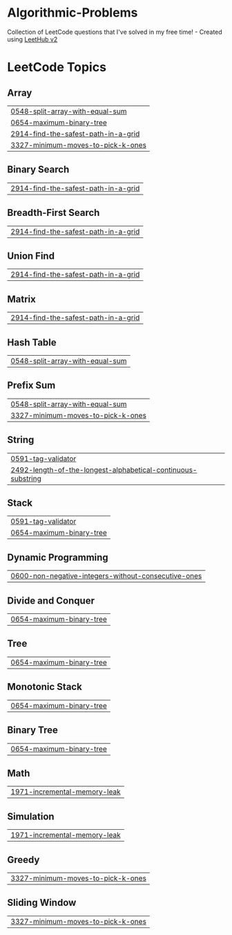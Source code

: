 # Algorithmic-Problems
Collection of LeetCode questions that I've solved in my free time! - Created using [LeetHub v2](https://github.com/arunbhardwaj/LeetHub-2.0)

<!---LeetCode Topics Start-->
# LeetCode Topics
## Array
|  |
| ------- |
| [0548-split-array-with-equal-sum](https://github.com/brianahaneku/Algorithmic-Problems/tree/master/0548-split-array-with-equal-sum) |
| [0654-maximum-binary-tree](https://github.com/brianahaneku/Algorithmic-Problems/tree/master/0654-maximum-binary-tree) |
| [2914-find-the-safest-path-in-a-grid](https://github.com/brianahaneku/Algorithmic-Problems/tree/master/2914-find-the-safest-path-in-a-grid) |
| [3327-minimum-moves-to-pick-k-ones](https://github.com/brianahaneku/Algorithmic-Problems/tree/master/3327-minimum-moves-to-pick-k-ones) |
## Binary Search
|  |
| ------- |
| [2914-find-the-safest-path-in-a-grid](https://github.com/brianahaneku/Algorithmic-Problems/tree/master/2914-find-the-safest-path-in-a-grid) |
## Breadth-First Search
|  |
| ------- |
| [2914-find-the-safest-path-in-a-grid](https://github.com/brianahaneku/Algorithmic-Problems/tree/master/2914-find-the-safest-path-in-a-grid) |
## Union Find
|  |
| ------- |
| [2914-find-the-safest-path-in-a-grid](https://github.com/brianahaneku/Algorithmic-Problems/tree/master/2914-find-the-safest-path-in-a-grid) |
## Matrix
|  |
| ------- |
| [2914-find-the-safest-path-in-a-grid](https://github.com/brianahaneku/Algorithmic-Problems/tree/master/2914-find-the-safest-path-in-a-grid) |
## Hash Table
|  |
| ------- |
| [0548-split-array-with-equal-sum](https://github.com/brianahaneku/Algorithmic-Problems/tree/master/0548-split-array-with-equal-sum) |
## Prefix Sum
|  |
| ------- |
| [0548-split-array-with-equal-sum](https://github.com/brianahaneku/Algorithmic-Problems/tree/master/0548-split-array-with-equal-sum) |
| [3327-minimum-moves-to-pick-k-ones](https://github.com/brianahaneku/Algorithmic-Problems/tree/master/3327-minimum-moves-to-pick-k-ones) |
## String
|  |
| ------- |
| [0591-tag-validator](https://github.com/brianahaneku/Algorithmic-Problems/tree/master/0591-tag-validator) |
| [2492-length-of-the-longest-alphabetical-continuous-substring](https://github.com/brianahaneku/Algorithmic-Problems/tree/master/2492-length-of-the-longest-alphabetical-continuous-substring) |
## Stack
|  |
| ------- |
| [0591-tag-validator](https://github.com/brianahaneku/Algorithmic-Problems/tree/master/0591-tag-validator) |
| [0654-maximum-binary-tree](https://github.com/brianahaneku/Algorithmic-Problems/tree/master/0654-maximum-binary-tree) |
## Dynamic Programming
|  |
| ------- |
| [0600-non-negative-integers-without-consecutive-ones](https://github.com/brianahaneku/Algorithmic-Problems/tree/master/0600-non-negative-integers-without-consecutive-ones) |
## Divide and Conquer
|  |
| ------- |
| [0654-maximum-binary-tree](https://github.com/brianahaneku/Algorithmic-Problems/tree/master/0654-maximum-binary-tree) |
## Tree
|  |
| ------- |
| [0654-maximum-binary-tree](https://github.com/brianahaneku/Algorithmic-Problems/tree/master/0654-maximum-binary-tree) |
## Monotonic Stack
|  |
| ------- |
| [0654-maximum-binary-tree](https://github.com/brianahaneku/Algorithmic-Problems/tree/master/0654-maximum-binary-tree) |
## Binary Tree
|  |
| ------- |
| [0654-maximum-binary-tree](https://github.com/brianahaneku/Algorithmic-Problems/tree/master/0654-maximum-binary-tree) |
## Math
|  |
| ------- |
| [1971-incremental-memory-leak](https://github.com/brianahaneku/Algorithmic-Problems/tree/master/1971-incremental-memory-leak) |
## Simulation
|  |
| ------- |
| [1971-incremental-memory-leak](https://github.com/brianahaneku/Algorithmic-Problems/tree/master/1971-incremental-memory-leak) |
## Greedy
|  |
| ------- |
| [3327-minimum-moves-to-pick-k-ones](https://github.com/brianahaneku/Algorithmic-Problems/tree/master/3327-minimum-moves-to-pick-k-ones) |
## Sliding Window
|  |
| ------- |
| [3327-minimum-moves-to-pick-k-ones](https://github.com/brianahaneku/Algorithmic-Problems/tree/master/3327-minimum-moves-to-pick-k-ones) |
<!---LeetCode Topics End-->